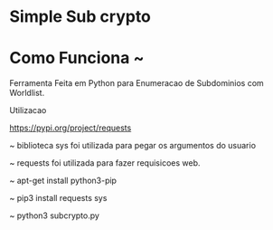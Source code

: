 # Simple Sub crypto


# Como Funciona ~
Ferramenta Feita em Python para Enumeracao de Subdominios com Worldlist.

Utilizacao

https://pypi.org/project/requests

~ biblioteca sys foi utilizada para pegar os argumentos do usuario

~ requests foi utilizada para fazer requisicoes web.

~ apt-get install python3-pip 

~ pip3 install requests sys

~ python3 subcrypto.py <dominio> <wordlist>
  

